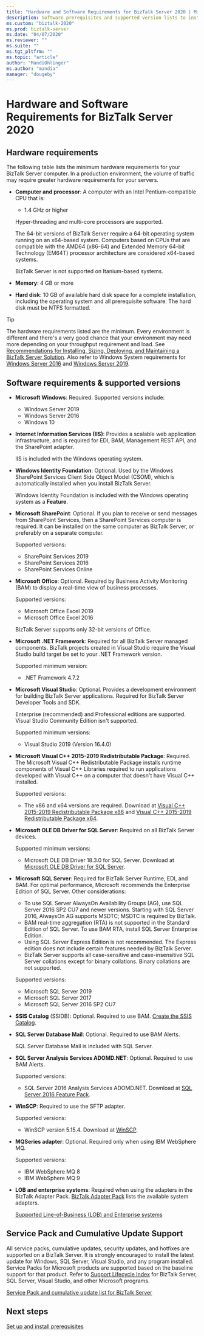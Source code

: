 ```yaml
---
title: "Hardware and Software Requirements for BizTalk Server 2020 | Microsoft Docs"
description: Software prerequisites and supported version lists to install BizTalk Server 2020
ms.custom: "biztalk-2020"
ms.prod: biztalk-server
ms.date: "04/07/2020"
ms.reviewer: ""
ms.suite: ""
ms.tgt_pltfrm: ""
ms.topic: "article"
author: "MandiOhlinger"
ms.author: "mandia"
manager: "dougeby"
---
```


# Hardware and Software Requirements for BizTalk Server 2020

## Hardware requirements

The following table lists the minimum hardware requirements for your BizTalk Server computer. In a production environment, the volume of traffic may require greater hardware requirements for your servers.

- **Computer and processor**: A computer with an Intel Pentium-compatible CPU that is:
  - 1.4 GHz or higher

  Hyper-threading and multi-core processors are supported.

  The 64-bit versions of BizTalk Server require a 64-bit operating system running on an x64-based system. Computers based on CPUs that are compatible with the AMD64 (x86-64) and Extended Memory 64-bit Technology (EM64T) processor architecture are considered x64-based systems.

  BizTalk Server is not supported on Itanium-based systems.

- **Memory**: 4 GB or more
- **Hard disk**: 10 GB of available hard disk space for a complete installation, including the operating system and all prerequisite software. The hard disk must be NTFS formatted.

> [!TIP]
> The hardware requirements listed are the minimum. Every environment is different and there's a very good chance that your environment may need more depending on your throughput requirement and load. See [Recommendations for Installing, Sizing, Deploying, and Maintaining a BizTalk Server Solution](https://social.technet.microsoft.com/wiki/contents/articles/666.recommendations-for-installing-sizing-deploying-and-maintaining-a-biztalk-server-solution.aspx). Also refer to Windows System requirements for [Windows Server 2016](/windows-server/get-started/system-requirements) and [Windows Server 2019](/windows-server/get-started-19/sys-reqs-19).

## Software requirements & supported versions

- **Microsoft Windows**: Required. Supported versions include:
  - Windows Server 2019
  - Windows Server 2016
  - Windows 10

- **Internet Information Services (IIS)**: Provides a scalable web application infrastructure, and is required for EDI, BAM, Management REST API, and the SharePoint adapter.

  IIS is included with the Windows operating system.

- **Windows Identity Foundation**: Optional. Used by the Windows SharePoint Services Client Side Object Model (CSOM), which is automatically installed when you install BizTalk Server.

  Windows Identity Foundation is included with the Windows operating system as a **Feature**.

- **Microsoft SharePoint**: Optional. If you plan to receive or send messages from SharePoint Services, then a SharePoint Services computer is required. It can be installed on the same computer as BizTalk Server, or preferably on a separate computer.

  Supported versions:

  - SharePoint Services 2019
  - SharePoint Services 2016
  - SharePoint Services Online

- **Microsoft Office**: Optional. Required by Business Activity Monitoring (BAM) to display a real-time view of business processes. 

  Supported versions:

  - Microsoft Office Excel 2019
  - Microsoft Office Excel 2016

  BizTalk Server supports only 32-bit versions of Office.

- **Microsoft .NET Framework**: Required for all BizTalk Server managed components. BizTalk projects created in Visual Studio require the Visual Studio build target be set to your .NET Framework version. 

  Supported minimum version:

  - .NET Framework 4.7.2

- **Microsoft Visual Studio**: Optional. Provides a development environment for building BizTalk Server applications. Required for BizTalk Server Developer Tools and SDK.

  Enterprise (recommended) and Professional editions are supported. Visual Studio Community Edition isn't supported.

  Supported minimum versions:

  - Visual Studio 2019 (Version 16.4.0)

- **Microsoft Visual C++ 2015-2019 Redistributable Package**: Required. The Microsoft Visual C++ Redistributable Package installs runtime components of Visual C++ Libraries required to run applications developed with Visual C++ on a computer that doesn't have Visual C++ installed.

  Supported versions:

  - The x86 and x64 versions are required. Download at [Visual C++ 2015-2019 Redistributable Package x86](https://aka.ms/vs/16/release/VC_redist.x86.exe) and [Visual C++ 2015-2019 Redistributable Package x64](https://aka.ms/vs/16/release/VC_redist.x64.exe).

- **Microsoft OLE DB Driver for SQL Server**: Required on all BizTalk Server devices.

  Supported minimum versions:

  - Microsoft OLE DB Driver 18.3.0 for SQL Server. Download at [Microsoft OLE DB Driver for SQL Server](/sql/connect/oledb/download-oledb-driver-for-sql-server?view=sql-server-ver15).

- **Microsoft SQL Server**: Required for BizTalk Server Runtime, EDI, and BAM. For optimal performance, Microsoft recommends the Enterprise Edition of SQL Server. Other considerations:

  - To use SQL Server AlwaysOn Availability Groups (AG), use SQL Server 2016 SP2 CU7 and newer versions. Starting with SQL Server 2016, AlwaysOn AG supports MSDTC; MSDTC is required by BizTalk.
  - BAM real-time aggregation (RTA) is not supported in the Standard Edition of SQL Server. To use BAM RTA, install SQL Server Enterprise Edition.
  - Using SQL Server Express Edition is not recommended. The Express edition does not include certain features needed by BizTalk Server.
  - BizTalk Server supports all case-sensitive and case-insensitive SQL Server collations except for binary collations. Binary collations are not supported.

  Supported versions:

  - Microsoft SQL Server 2019
  - Microsoft SQL Server 2017
  - Microsoft SQL Server 2016 SP2 CU7

- **SSIS Catalog** (SSIDB): Optional. Required to use BAM. [Create the SSIS Catalog](/sql/integration-services/catalog/ssis-catalog#create-the-ssis-catalog).

- **SQL Server Database Mail**: Optional. Required to use BAM Alerts.

  SQL Server Database Mail is included with SQL Server.

- **SQL Server Analysis Services ADOMD.NET**: Optional. Required to use BAM Alerts.

  Supported versions:

  - SQL Server 2016 Analysis Services ADOMD.NET. Download at [SQL Server 2016 Feature Pack](https://www.microsoft.com/download/details.aspx?id=56833).

- **WinSCP**: Required to use the SFTP adapter.

  Supported versions:

  - WinSCP version 5.15.4. Download at [WinSCP](http://winscp.net).

- **MQSeries adapter**: Optional. Required only when using IBM WebSphere MQ.

  Supported versions:

  - IBM WebSphere MQ 8
  - IBM WebSphere MQ 9

- **LOB and enterprise systems**: Required when using the adapters in the BizTalk Adapter Pack. [BizTalk Adapter Pack](../adapters-and-accelerators/biztalk-adapter-pack.md) lists the available system adapters.

  [Supported Line-of-Business (LOB) and Enterprise systems](../adapters-and-accelerators/lob-and-enterprise-2020-support.md)

## Service Pack and Cumulative Update Support

All service packs, cumulative updates, security updates, and hotfixes are supported on a BizTalk Server. It is strongly encouraged to install the latest update for Windows, SQL Server, Visual Studio, and any program installed. Service Packs for Microsoft products are supported based on the baseline support for that product. Refer to [Support Lifecycle Index](/lifecycle/) for BizTalk Server, SQL Server, Visual Studio, and other Microsoft programs.

[Service Pack and cumulative update list for BizTalk Server](https://support.microsoft.com/help/2555976)

## Next steps

[Set up and install prerequisites](../install-and-config-guides/set-up-and-install-prerequisites-for-biztalk-server-2020.md)